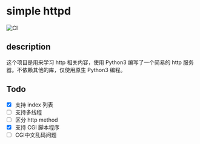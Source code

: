 # simple httpd

![CI](https://github.com/clysto/simple-httpd/workflows/CI/badge.svg)

## description

这个项目是用来学习 http 相关内容，使用 Python3 编写了一个简易的 http 服务器。不依赖其他的库，仅使用原生 Python3 编程。

## Todo

- [x] 支持 index 列表
- [ ] 支持多线程
- [ ] 区分 http method
- [x] 支持 CGI 脚本程序
- [ ] CGI中文乱码问题
